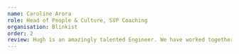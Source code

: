 ```yaml
---
name: Caroline Arora
role: Head of People & Culture, SVP Coaching
organisation: Blinkist
order: 2
review: Hugh is an amazingly talented Engineer. We have worked together across many early stage projects where his speed, ability to take ambiguous and limited direction and to build flexibly and at pace are critical. As a non-technical stakeholder, I’ve always been impressed by how Hugh can convert technical jargon into every day language that enables us to partner easily. 😍
---
```

